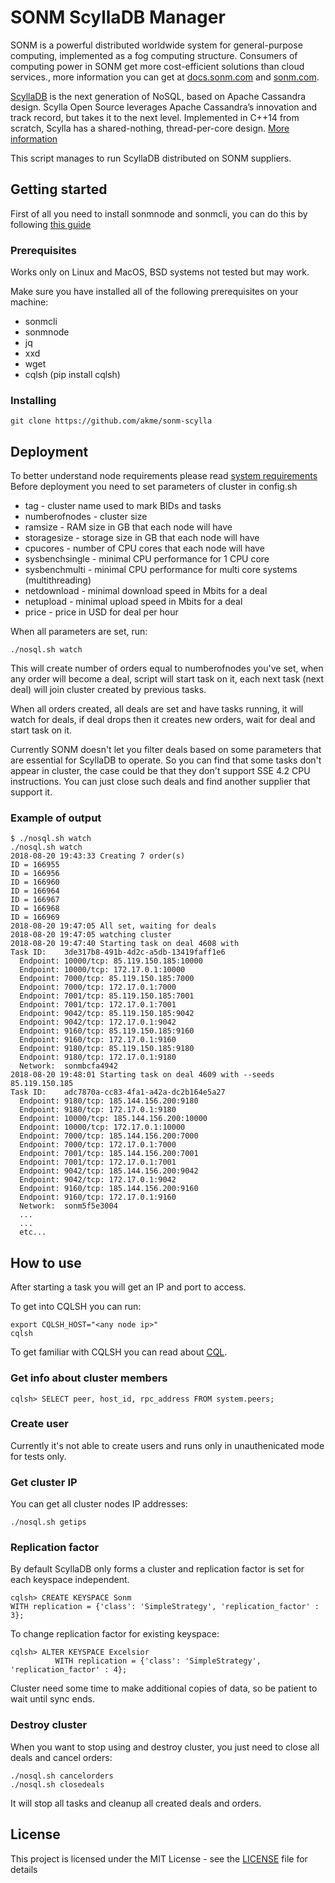 # SONM ScyllaDB Manager
SONM is a powerful distributed worldwide system for general-purpose computing, implemented as a fog computing structure.
Consumers of computing power in SONM get more cost-efficient solutions than cloud services., more information you can get at [docs.sonm.com](https://docs.sonm.com) and [sonm.com](https://sonm.com).

[ScyllaDB](https://www.scylladb.com/open-source/) is the next generation of NoSQL, based on Apache Cassandra design. Scylla Open Source leverages Apache Cassandra’s innovation and track record, but takes it to the next level. Implemented in C++14 from scratch, Scylla has a shared-nothing, thread-per-core design. [More information](http://docs.scylladb.com/)

This script manages to run ScyllaDB distributed on SONM suppliers.


## Getting started
First of all you need to install sonmnode and sonmcli, you can do this by following [this guide](https://docs.sonm.io/getting-started/as-a-consumer)

### Prerequisites
Works only on Linux and MacOS, BSD systems not tested but may work.

Make sure you have installed all of the following prerequisites on your machine:
* sonmcli
* sonmnode
* jq
* xxd
* wget
* cqlsh (pip install cqlsh)



### Installing
```
git clone https://github.com/akme/sonm-scylla
```

## Deployment
To better understand node requirements please read [system requirements](http://docs.scylladb.com/operating-scylla/admin/#system-requirements)
Before deployment you need to set parameters of cluster in config.sh
* tag - cluster name used to mark BIDs and tasks
* numberofnodes - cluster size 
* ramsize - RAM size in GB that each node will have
* storagesize - storage size in GB that each node will have
* cpucores - number of CPU cores that each node will have
* sysbenchsingle - minimal CPU performance for 1 CPU core
* sysbenchmulti - minimal CPU performance for multi core systems (multithreading)
* netdownload - minimal download speed in Mbits for a deal
* netupload - minimal upload speed in Mbits for a deal
* price - price in USD for deal per hour

When all parameters are set, run:
```
./nosql.sh watch
```
This will create number of orders equal to numberofnodes you've set, when any order will become a deal, script will start task on it, each next task (next deal) will join cluster created by previous tasks.

When all orders created, all deals are set and have tasks running, it will watch for deals, if deal drops then it creates new orders, wait for deal and start task on it.

Currently SONM doesn't let you filter deals based on some parameters that are essential for ScyllaDB to operate. So you can find that some tasks don't appear in cluster, the case could be that they don't support SSE 4.2 CPU instructions. You can just close such deals and find another supplier that support it.

### Example of output
```
$ ./nosql.sh watch 
./nosql.sh watch                                                                              
2018-08-20 19:43:33 Creating 7 order(s)
ID = 166955
ID = 166956
ID = 166960
ID = 166964
ID = 166967
ID = 166968
ID = 166969
2018-08-20 19:47:05 All set, waiting for deals
2018-08-20 19:47:05 watching cluster
2018-08-20 19:47:40 Starting task on deal 4608 with
Task ID:    3de317b8-491b-4d2c-a5db-13419faff1e6
  Endpoint: 10000/tcp: 85.119.150.185:10000
  Endpoint: 10000/tcp: 172.17.0.1:10000
  Endpoint: 7000/tcp: 85.119.150.185:7000
  Endpoint: 7000/tcp: 172.17.0.1:7000
  Endpoint: 7001/tcp: 85.119.150.185:7001
  Endpoint: 7001/tcp: 172.17.0.1:7001
  Endpoint: 9042/tcp: 85.119.150.185:9042
  Endpoint: 9042/tcp: 172.17.0.1:9042
  Endpoint: 9160/tcp: 85.119.150.185:9160
  Endpoint: 9160/tcp: 172.17.0.1:9160
  Endpoint: 9180/tcp: 85.119.150.185:9180
  Endpoint: 9180/tcp: 172.17.0.1:9180
  Network:  sonmbcfa4942
2018-08-20 19:48:01 Starting task on deal 4609 with --seeds 85.119.150.185
Task ID:    adc7870a-cc83-4fa1-a42a-dc2b164e5a27
  Endpoint: 9180/tcp: 185.144.156.200:9180
  Endpoint: 9180/tcp: 172.17.0.1:9180
  Endpoint: 10000/tcp: 185.144.156.200:10000
  Endpoint: 10000/tcp: 172.17.0.1:10000
  Endpoint: 7000/tcp: 185.144.156.200:7000
  Endpoint: 7000/tcp: 172.17.0.1:7000
  Endpoint: 7001/tcp: 185.144.156.200:7001
  Endpoint: 7001/tcp: 172.17.0.1:7001
  Endpoint: 9042/tcp: 185.144.156.200:9042
  Endpoint: 9042/tcp: 172.17.0.1:9042
  Endpoint: 9160/tcp: 185.144.156.200:9160
  Endpoint: 9160/tcp: 172.17.0.1:9160
  Network:  sonm5f5e3004
  ...
  ...
  etc...
```
## How to use
After starting a task you will get an IP and port to access.

To get into CQLSH you can run:
```
export CQLSH_HOST="<any node ip>"
cqlsh
```
To get familiar with CQLSH you can read about [CQL](http://docs.scylladb.com/getting-started/cql/).

### Get info about cluster members
```
cqlsh> SELECT peer, host_id, rpc_address FROM system.peers;
```

### Create user
Currently it's not able to create users and runs only in unauthenicated mode for tests only.

### Get cluster IP
You can get all cluster nodes IP addresses:
```
./nosql.sh getips
```

### Replication factor
By default ScyllaDB only forms a cluster and replication factor is set for each keyspace independent.
```
cqlsh> CREATE KEYSPACE Sonm
WITH replication = {'class': 'SimpleStrategy', 'replication_factor' : 3};
```
To change replication factor for existing keyspace:
```
cqlsh> ALTER KEYSPACE Excelsior
          WITH replication = {'class': 'SimpleStrategy', 'replication_factor' : 4};
```
Cluster need some time to make additional copies of data, so be patient to wait until sync ends.
### Destroy cluster
When you want to stop using and destroy cluster, you just need to close all deals and cancel orders:
```
./nosql.sh cancelorders
./nosql.sh closedeals
```
It will stop all tasks and cleanup all created deals and orders.

## License

This project is licensed under the MIT License - see the [LICENSE](LICENSE) file for details

